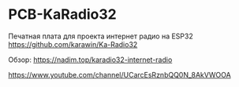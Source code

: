 # PCB-KaRadio32
Печатная плата для проекта интернет радио на ESP32
https://github.com/karawin/Ka-Radio32

Обзор: 
https://nadim.top/karadio32-internet-radio

https://www.youtube.com/channel/UCarcEsRznbQQ0N_8AkVWOOA
